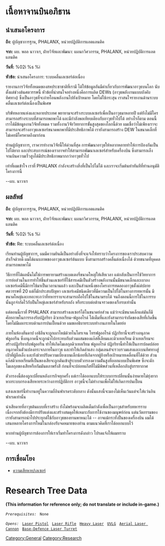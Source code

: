 # เนื้อหาจานบินอภิธาน

## นำเสนอโครงการ

**ถึง:** ผู้บัญชาการฐาน, PHALANX, หน่วยปฏิบัติการแอตแลนติค

**จาก:** ผบ. พอล นาวาเร, ฝ่ายวิจัยและพัฒนา: แผนกวิศวกรรม, PHALANX,
หน่วยปฏิบัติการแอตแลนติค

**วันที่:** %02i %s %i

**หัวข้อ:** นำเสนอโครงการ: ระบบคลื่นเลเซอร์ต่อเนื่อง

รายงานการวิจัยทั้งหมดของสหประชาชาติที่เรามี ได้ให้ข้อมูลอันมีค่าเกี่ยวกับการพัฒนาอาวุธบนโลก
นับตั้งแต่ช่วงต้นศตวรรษนี้ หัวข้อที่น่าสนใจอย่างหนึ่งคือการผลิต DEWs
(อาวุธพลังงานแบบบังคับทิศทาง) ซึ่งเป็นอาวุธที่จะถ่ายโอนพลังงานไปยังเป้าหมาย
โดยไม่ใช้กระสุน เราสนใจรายงานด้านระบบคลื่นเลเซอร์ต่อเนื่องเป็นพิเศษ

บริษัทหลายแห่งและหลายประเทศ พยายามจะสร้างระบบเลเซอร์เพื่อเป็นอาวุธมาหลายปี
แต่ยังไม่มีใครสามารถสร้างระบบที่สามารถพกพาได้ และมีกำลังพอเทียบเคียงกับอาวุธทั่วไปได้
อย่างไรก็ตาม ตอนนี้เราได้มีข้อมูลงานวิจัยทั้งหมด รวมทั้งงานวิจัยวิทยาการขั้นสูงสุดของโลกนี้ด้วย
ผมเชื่อว่าไม่เพียงเราจะสามารถจะสร้างอาวุธเลเซอร์ขนาดพกพาที่มีประสิทธิภาพได้
เรายังสามารถสร้าง DEW ในขนาดเล็กที่ไม่เคยมีใครคาดถึงมาก่อน

ท่านผู้บัญชาการ, เราควรทำงานวิจัยนี้ให้ด่วนที่สุด
การพัฒนาอาวุธให้หลากหลายทำให้การป้องกันเป็นไปได้ยาก
และประสบการณ์ของเราอาจทำให้สามารถพัฒนาเลเซอร์สำหรับเครื่องบิน
ซึ่งสามารถเล็งจานบินความเร็วสูงได้มีประสิทธิภาพมากกว่าอาวุธทั่วไป

เท่าที่ผมเข้าใจ เราที่ PHALANX กำลังจะสร้างสิ่งที่เป็นไปไม่ได้
และเราจะเริ่มต้นทำทันทีที่ท่านอนุมัติโครงการนี้

--ผบ. นาวาเร

## ผลลัพธ์

**ถึง:** ผู้บัญชาการฐาน, PHALANX, หน่วยปฏิบัติการแอตแลนติค

**จาก:** ผบ. พอล นาวาเร, ฝ่ายวิจัยและพัฒนา: แผนกวิศวกรรม, PHALANX,
หน่วยปฏิบัติการแอตแลนติค

**วันที่:** %02i %s %i

**หัวข้อ:** Re: ระบบคลื่นเลเซอร์ต่อเนื่อง

เรียนท่านผู้บัญชาการ,
ผมมีความยินดีเป็นอย่างยิ่งที่จะแจ้งให้ทราบว่าโครงการของเราประสบความสำเร็จด้วยดี
ผมได้แนบภาพของอาวุธเลเซอร์ต้นแบบ ซึ่งสามารถสร้างคลื่นต่อเนื่องได้
ด้วยขนาดที่บุคคลสามารถพกพาได้

วิธีการที่ได้ผลนั้นไม่ใช่การพยายามสร้างแบตเตอรี่ขนาดใหญ่ให้เสียเวลา
แต่กลับเป็นการใช้วิทยาการการย่อส่วนในการทำให้ชิ้นส่วนเลเซอร์ที่ใช้สารเคมีเป็นตัวสร้างพลังงานนั้นมีขนาดเล็กและเบาลง
เลเซอร์เคมีนี้มีการใช้มาเป็นเวลานานแล้ว
และเป็นส่วนหนึ่งของโครงการทดลองอาวุธตั้งแ่ต่ปลายศตวรรษที่ 20 แต่ก็มักประสบปัญหา
เลเซอร์เคมีชนิดเดียวที่มีความเป็นไปได้ในทางการทหารนั้น
มีขนาดใหญ่และเทอะทะกว่าที่ทหารราบจะสามารถถือไปใช้ในสนามรบได้
จนถึงตอนนี้การใช้ในการรบนั้นถูกจำกัดไว้กับปืนใหญ่เลเซอร์สำหรับรถถัง
หรือระบบต่อต้านจรวดของเรือรบเท่านั้น

แต่ตอนนี้เราที่ PHALANX สามารถสร้างเลเซอร์ได้ในขนาดย่อส่วน
แม้ว่าจะมีขนาดเล็กแต่มันก็มีศักยภาพในการรองรับปฏิกริยา ดิวเทอเรียม-ฟลูออไรด์
ได้เต็มที่และยังสามารถจำกัดของเสียที่เกิดขึ้นโดยไม่มีผลกระทบด้านการปนเปื้อนด้วย
ผมขออธิบายระบบทำงานภายในโดยย่อ

ภายในห้องสันดาป เอธิลีนจะถูกเผาไหม้ด้วยไนโตรเจน ไทรฟลูออไรด์
ปฏิกริยานี้จะสร้างอนุภาคฟลูออรีน
ซึ่งอนุภาคนี้จะถูกนำไปกระทบกับส่วนผสมของแก๊สฮีเลียมและดิวเทอเรียม
ดิวเทอเรียมจะสร้างปฏิกริยากับฟลูออรีน ทำให้เกิดโมเลกุลดิวเทอเรียม ฟลูออไรด์
ปฏิกริยานี้ทำให้เป็นการปลดปล่อยอนุภาคในตัวแปลงกระจกภายในอาวุธ และทำให้เกิดลำแสง
กลุ่มเลนส์จะรวบรวมแสงและเบนทิศทางสู่เป้าที่ผู้ถือเล็ง
และยังช่วยปรับความเบี่ยงเบนเล็กน้อยที่เกิดจากผู้ยิงหรือเป้าหมายเคลื่อนที่ได้ด้วย
ส่วนแก๊สดิวเทอเรียมที่เป็นของเสียจะถูกดันเข้าสู่ระบบตัวกรองความด้ันสูงที่ออกแบบเป็นพิเศษ
ซึ่งจะดักโมเลกุลของเสียหรือกัมมันตภาพรังสี ก่อนที่จะปล่อยแกีสที่ไม่มีพิษส่วนที่เหลือกลับสู่บรรยากาศ

ตัวกรองนี้ต้องถูกเปลี่ยนหลังภารกิจทุกครั้ง
แต่เราได้ออกแบบให้ระบบการเปลี่ยนนั้นง่ายดายไม่ยุ่งยาก
หากระบบกรองเสียหายระหว่างการปฏิบัติการ อาวุธนี้จะไม่ทำงานเพื่อไม่ให้เกิดการปนเปื้อน

แสงเลเซอร์นี้ทำงานอยู่ในความถี่อินฟาเรดระดับกลาง
ดังนั้นแสงนี้จะมองไม่เห็นเว้นแต่จะใส่แว่นอินฟาเรดเท่านั้น

น่าเสียดายที่อาวุธต้นแบบที่เราสร้าง ยังไม่พร้อมจะผลิตเต็มกำลังเพื่อเป็นอาวุธสำหรับทหารราบ
เนื่องจากยังต้องมีการปรับแต่งและสร้างสมดุลให้เหมาะกับการใช้งานของมนุษย์ก่อน
แต่นวัตกรรมของเรายังสามารถนำไปประยุกต์ใช้กับอาวุธของยานพาหนะได้ --
อาจแม้กระทั่งปืนของเครื่องบิน ผมได้เสนอหลายโครงการใหม่ในกล่องรับจดหมายของท่าน
ตามแนวคิดที่เราได้ออกแบบไว้

หากท่านผู้บัญชาการต้องการให้เราเริ่มทำโครงการดังกล่าว โปรดแจ้งให้ผมทราบ

--ผบ. นาวาเร

## การเชื่อมโยง

- [ความเสียหาย/เลเซอร์](ความเสียหาย/เลเซอร์ "wikilink")

# Research Tree Data

**(This information for reference only; do not translate or include
in-game.)**

*`Prerequisites:`*
` None`

*`Opens:`*
` `[`Laser Pistol`](Equipment/Secondary_Weapons/Laser_Pistol "wikilink")
` `[`Laser Rifle`](Equipment/Primary_Weapons/Laser_Rifle "wikilink")
` `[`Heavy Laser`](Equipment/Primary_Weapons/Heavy_Laser "wikilink")
` `[`UVLG`](Equipment/UGV_Weapons/UVLG "wikilink")
` `[`Aerial Laser Cannon`](Aircraft_Equipment/Weapons/Aerial_Laser_Cannon "wikilink")
` `[`Base-Defence Laser Turret`](Base_Facilities/Base-Defence_Laser_Turret "wikilink")

[Category:General](Category:General "wikilink")
[Category:Research](Category:Research "wikilink")